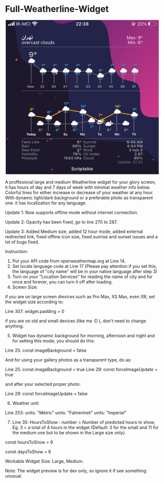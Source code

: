 # Full-Weatherline-Widget

<p align="center" >
    <img width="500" alt="Full-Weatherline-Widget" src ="./5964BDCB-2029-4FA1-AE2B-A0CE429662A5.jpeg">
</p>

A proffesional large and medium Weatherline widget for your glory screen, it has hours of day and 7 days of week with minimal weather info below. Colorful lines for either increase or decrease of your weather at any hour. With dynamic light/dark background or a preferable photo as transparent one. it has localization for any language.



Update 1: Now supports offline mode without internet connection.

Update 2: Opacity has been fixed, go to line 270 to 287.

Update 3: Added Medium size, added 12 hour mode, added external  redirected link, fixed offline icon size, fixed sunrise and sunset issues and a lot of bugs fixed. 

Instruction:

1. Put your API code from openweathermap.org at Line 14.
2. Set locale language code at Line 17 (Please pay attention if you set this, the language of "city name" will be in your native language after step 3)
3. Turn on your "Location Services" for reading the name of city and for once and forever, you can turn it off after loading.
4. Screen Size:

if you are on large screen dievices such as Pro Max, XS Max, even XR, set the widget size according to:

Line 307: widget.padding = 0

if you are on old and small devices (like me :D ), don't need to change anything.

5. Widget has dynamic background for morning, afternoon and night and for setting this mode, you should do this:

Line 25: const imageBackground = false

And for using your gallery photos as a transparent type, do as:

Line 25: const imageBackground = true
Line 29: const forceImageUpdate = true

and after your selected proper photo: 

Line 29: const forceImageUpdate = false

6. Weather unit:

Line 253: units: "Metric"
          units: "Fahrenheit"
          units: "Imperial"
          
          
 7. Line 35: HoursToShow : number > Number of predicted hours to show, Eg: 3 = a total of 4 hours in the widget (Default: 3 for the small and 11 for the medium one but to be shown in the Large size only).
 
const hoursToShow = 9

const daysToShow = 6   
          
          
          
Workable Widget Size: Large, Medium.

Note: The widget preview is for dev only, so ignore it if see something unusual. 
